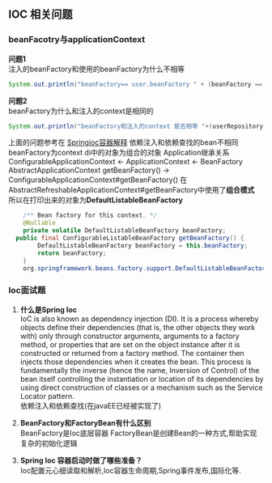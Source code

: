 ## **IOC 相关问题**
### **beanFacotry与applicationContext**
**问题1**  
注入的beanFactory和使用的beanFactory为什么不相等
```java 
System.out.println("beanFactory== user.beanFactory " + (beanFactory == userRepository.getBeanFactory()));
```
**问题2**  
beanFactory为什么和注入的context是相同的 
```java
System.out.println("beanFactory和注入的context 是否相等 "+(userRepository.getApplicationContextObjectFactory().getObject() == beanFactory));
```
上面的问题参考在 [Springioc容器解释](../doc/SpringWithIoC.md)
依赖注入和依赖查找的bean不相同  beanFactory为context   di中的对象为组合的对象
Application继承关系
ConfigurableApplicationContext <- ApplicationContext <- BeanFactory  
AbstractApplicationContext  getBeanFactory() -> ConfigurableApplicationContext#getBeanFactory() 
在AbstractRefreshableApplicationContext#getBeanFactory中使用了**组合模式** 所以在打印出来的对象为**DefaultListableBeanFactory**
```java
	/** Bean factory for this context. */
	@Nullable
	private volatile DefaultListableBeanFactory beanFactory;
  public final ConfigurableListableBeanFactory getBeanFactory() {
		DefaultListableBeanFactory beanFactory = this.beanFactory;
		return beanFactory;
    }
    org.springframework.beans.factory.support.DefaultListableBeanFactory@289d1c02: defining beans [user,user1,user2,objectFactory,userRepository]; root of factory hierarchy

```

### **Ioc面试题**
1. **什么是Spring Ioc**  
IoC is also known as dependency injection (DI). It is a process whereby objects define their dependencies (that is, the other objects they work with) only through constructor arguments, arguments to a factory method, or properties that are set on the object instance after it is constructed or returned from a factory method. The container then injects those dependencies when it creates the bean. This process is fundamentally the inverse (hence the name, Inversion of Control) of the bean itself controlling the instantiation or location of its dependencies by using direct construction of classes or a mechanism such as the Service Locator pattern.  
依赖注入和依赖查找(在javaEE已经被实现了)

2. **BeanFactory和FactoryBean有什么区别**  
   BeanFactory是Ioc底层容器
   FactoryBean是创建Bean的一种方式,帮助实现复杂的初始化逻辑
3. **Spring Ioc 容器启动时做了哪些准备？**  
    Ioc配置元心细读取和解析,Ioc容器生命周期,Spring事件发布,国际化等.